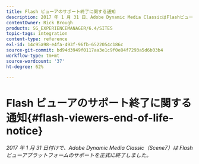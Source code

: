 ```yaml
---
title: Flash ビューアのサポート終了に関する通知
description: 2017 年 1 月 31 日、Adobe Dynamic Media ClassicはFlashビューアプラットフォームのサポートを正式に終了しました。
contentOwner: Rick Brough
products: SG_EXPERIENCEMANAGER/6.4/SITES
topic-tags: integration
content-type: reference
exl-id: 14c95a98-e4fa-493f-96fb-6522054c186c
source-git-commit: bd94d3949f0117aa3e1c9f0e84f7293a5d6b03b4
workflow-type: tm+mt
source-wordcount: '37'
ht-degree: 62%

---
```


# Flash ビューアのサポート終了に関する通知{#flash-viewers-end-of-life-notice}

*2017 年 1 月 31 日付けで、Adobe Dynamic Media Classic（Scene7）は Flash ビューアプラットフォームのサポートを正式に終了しました。*

<!-- *For more information about this important change, see the following FAQ website:*

[https://docs.adobe.com/content/docs/en/aem/6-1/administer/integration/marketing-cloud/scene7/flash-eol.html](https://docs.adobe.com/content/docs/en/aem/6-1/administer/integration/marketing-cloud/scene7/flash-eol.html). -->
